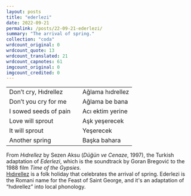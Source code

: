```yaml
---
layout: posts
title: "ederlezi"
date: 2022-09-21
permalink: /posts/22-09-21-ederlezi/
summary: "The arrival of spring."
collection: "coda"
wrdcount_original: 0
wrdcount_quote: 13
wrdcount_translated: 21
wrdcount_capnotes: 61
imgcount_original: 0
imgcount_credited: 0
---
```

| | | |
|-|-|-|
|<span class="text-body-quote">Don’t cry, Hıdrellez</span>| |<span class="text-body-qtdark">Ağlama hıdrellez</span>|
|<span class="text-body-quote">Don’t you cry for me</span>| |<span class="text-body-qtdark">Ağlama be bana</span>|
|<span class="text-body-quote">I sowed seeds of pain</span>| |<span class="text-body-qtdark">Acı ektim yerine</span>|
|<span class="text-body-quote">Love will sprout</span>| |<span class="text-body-qtdark">Aşk yeşerecek</span>|
|<span class="text-body-quote">It will sprout</span>| |<span class="text-body-qtdark">Yeşerecek</span>|
|<span class="text-body-quote">Another spring</span>| |<span class="text-body-qtdark">Başka bahara</span>|

<span class="text-body-credit">From *Hıdrellez* by Sezen Aksu (*Düğün ve Cenaze*, 1997), the Turkish adaptation of *Ederlezi*, which is the soundtrack by Goran Bregović to the 1988 film *Time of the Gypsies*.</span>  
<span class="text-body-credit">[Hıdırellez](https://en.wikipedia.org/wiki/H%C4%B1d%C4%B1rellez) is a folk holiday that celebrates the arrival of spring. Ederlezi is the Romani name for the Feast of Saint George, and it's an adaptation of “hıdırellez” into local phonology.</span>
